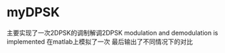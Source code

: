 # myDPSK
主要实现了一次2DPSK的调制解调2DPSK modulation and demodulation is implemented
在matlab上模拟了一次 最后输出了不同情况下的对比
